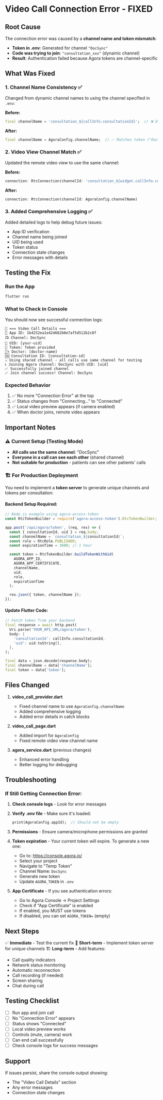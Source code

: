 # Video Call Connection Error - FIXED

## Root Cause
The connection error was caused by a **channel name and token mismatch**:

- **Token in .env**: Generated for channel `"DocSync"`
- **Code was trying to join**: `"consultation_xxx"` (dynamic channel)
- **Result**: Authentication failed because Agora tokens are channel-specific

## What Was Fixed

### 1. Channel Name Consistency ✅
Changed from dynamic channel names to using the channel specified in `.env`:

**Before:**
```dart
final channelName = 'consultation_${callInfo.consultationId}';  // ❌ Doesn't match token
```

**After:**
```dart
final channelName = AgoraConfig.channelName;  // ✅ Matches token ("DocSync")
```

### 2. Video View Channel Match ✅
Updated the remote video view to use the same channel:

**Before:**
```dart
connection: RtcConnection(channelId: 'consultation_${widget.callInfo.consultationId}')
```

**After:**
```dart
connection: RtcConnection(channelId: AgoraConfig.channelName)
```

### 3. Added Comprehensive Logging ✅
Added detailed logs to help debug future issues:
- App ID verification
- Channel name being joined
- UID being used
- Token status
- Connection state changes
- Error messages with details

## Testing the Fix

### Run the App
```bash
flutter run
```

### What to Check in Console

You should now see successful connection logs:
```
🎥 === Video Call Details ===
📱 App ID: 1b4252ea1e424682b0e7af5d512b2c8f
📺 Channel: DocSync
👤 UID: [your-uid]
🔑 Token: Token provided
👨‍⚕️ Doctor: [doctor-name]
🆔 Consultation ID: [consultation-id]
⚠️ Using shared channel - all calls use same channel for testing
📞 Joining Agora channel: DocSync with UID: [uid]
✅ Successfully joined channel
✅ Join channel success! Channel: DocSync
```

### Expected Behavior
1. ✅ No more "Connection Error" at the top
2. ✅ Status changes from "Connecting..." to "Connected"
3. ✅ Local video preview appears (if camera enabled)
4. ✅ When doctor joins, remote video appears

## Important Notes

### ⚠️ Current Setup (Testing Mode)
- **All calls use the same channel**: "DocSync"
- **Everyone in a call can see each other** (shared channel)
- **Not suitable for production** - patients can see other patients' calls

### 🏗️ For Production Deployment

You need to implement a **token server** to generate unique channels and tokens per consultation:

#### Backend Setup Required:
```javascript
// Node.js example using agora-access-token
const RtcTokenBuilder = require('agora-access-token').RtcTokenBuilder;

app.post('/api/agora/token', (req, res) => {
  const { consultationId, uid } = req.body;
  const channelName = `consultation_${consultationId}`;
  const role = RtcRole.PUBLISHER;
  const expirationTime = 3600; // 1 hour

  const token = RtcTokenBuilder.buildTokenWithUid(
    AGORA_APP_ID,
    AGORA_APP_CERTIFICATE,
    channelName,
    uid,
    role,
    expirationTime
  );

  res.json({ token, channelName });
});
```

#### Update Flutter Code:
```dart
// Fetch token from your backend
final response = await http.post(
  Uri.parse('YOUR_API_URL/agora/token'),
  body: {
    'consultationId': callInfo.consultationId,
    'uid': uid.toString(),
  },
);

final data = json.decode(response.body);
final channelName = data['channelName'];
final token = data['token'];
```

## Files Changed

1. **video_call_provider.dart**
   - Fixed channel name to use `AgoraConfig.channelName`
   - Added comprehensive logging
   - Added error details in catch blocks

2. **video_call_page.dart**
   - Added import for `AgoraConfig`
   - Fixed remote video view channel name

3. **agora_service.dart** (previous changes)
   - Enhanced error handling
   - Better logging for debugging

## Troubleshooting

### If Still Getting Connection Error:

1. **Check console logs** - Look for error messages
2. **Verify .env file** - Make sure it's loaded:
   ```dart
   print(AgoraConfig.appId);  // Should not be empty
   ```

3. **Permissions** - Ensure camera/microphone permissions are granted

4. **Token expiration** - Your current token will expire. To generate a new one:
   - Go to: https://console.agora.io/
   - Select your project
   - Navigate to "Temp Token"
   - Channel Name: `DocSync`
   - Generate new token
   - Update `AGORA_TOKEN` in `.env`

5. **App Certificate** - If you see authentication errors:
   - Go to Agora Console → Project Settings
   - Check if "App Certificate" is enabled
   - If enabled, you MUST use tokens
   - If disabled, you can set `AGORA_TOKEN=` (empty)

## Next Steps

✅ **Immediate** - Test the current fix
🔄 **Short-term** - Implement token server for unique channels
🏗️ **Long-term** - Add features:
   - Call quality indicators
   - Network status monitoring
   - Automatic reconnection
   - Call recording (if needed)
   - Screen sharing
   - Chat during call

## Testing Checklist

- [ ] Run app and join call
- [ ] No "Connection Error" appears
- [ ] Status shows "Connected"
- [ ] Local video preview works
- [ ] Controls (mute, camera) work
- [ ] Can end call successfully
- [ ] Check console logs for success messages

## Support

If issues persist, share the console output showing:
- The "Video Call Details" section
- Any error messages
- Connection state changes
